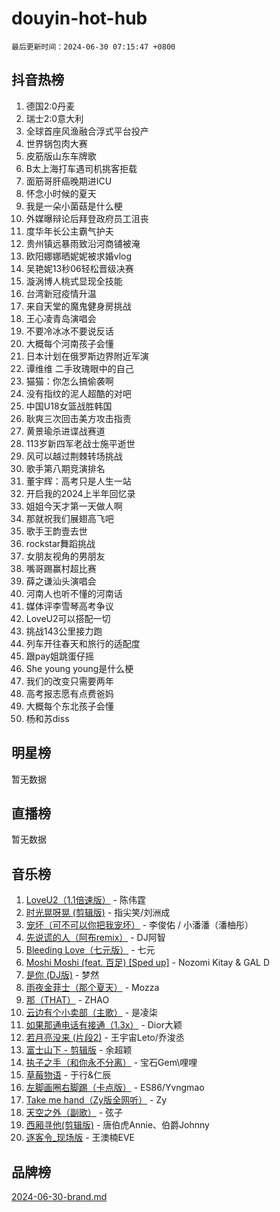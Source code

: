 # douyin-hot-hub

`最后更新时间：2024-06-30 07:15:47 +0800`

## 抖音热榜

1. 德国2:0丹麦
1. 瑞士2:0意大利
1. 全球首座风渔融合浮式平台投产
1. 世界锅包肉大赛
1. 皮筋版山东车牌歌
1. B太上海打车遇司机挑客拒载
1. 面筋哥肝癌晚期进ICU
1. 怀念小时候的夏天
1. 我是一朵小菌菇是什么梗
1. 外媒曝辩论后拜登政府员工沮丧
1. 度华年长公主霸气护夫
1. 贵州镇远暴雨致沿河商铺被淹
1. 欧阳娜娜晒妮妮被求婚vlog
1. 吴艳妮13秒06轻松晋级决赛
1. 漩涡博人桃式显现全技能
1. 台湾新冠疫情升温
1. 来自天堂的魔鬼健身房挑战
1. 王心凌青岛演唱会
1. 不要冷冰冰不要说反话
1. 大概每个河南孩子会懂
1. 日本计划在俄罗斯边界附近军演
1. 谭维维 二手玫瑰眼中的自己
1. 猫猫：你怎么搞偷袭啊
1. 没有指纹的泥人超酷的对吧
1. 中国U18女篮战胜韩国
1. 耿爽三次回击美方攻击指责
1. 黄景瑜杀进谍战赛道
1. 113岁新四军老战士施平逝世
1. 风可以越过荆棘转场挑战
1. 歌手第八期竞演排名
1. 董宇辉：高考只是人生一站
1. 开启我的2024上半年回忆录
1. 姐姐今天才第一天做人啊
1. 那就祝我们展翅高飞吧
1. 歌手王韵壹去世
1. rockstar舞蹈挑战
1. 女朋友视角的男朋友
1. 嘴哥踢赢村超比赛
1. 薛之谦汕头演唱会
1. 河南人也听不懂的河南话
1. 媒体评李雪琴高考争议
1. LoveU2可以搭配一切
1. 挑战143公里接力跑
1. 列车开往春天和旅行的适配度
1. 跟pay姐跳蛋仔摇
1. She young young是什么梗
1. 我们的改变只需要两年
1. 高考报志愿有点费爸妈
1. 大概每个东北孩子会懂
1. 杨和苏diss

## 明星榜

暂无数据

## 直播榜

暂无数据

## 音乐榜

1. [LoveU2（1.1倍速版）](https://sf3-cdn-tos.douyinstatic.com/obj/tos-cn-ve-2774/oQMeDffLaEmgMwgCOEMAFCI6INzoFPgWdD0rsa) - 陈伟霆
1. [时光晃呀晃 (剪辑版)](https://sf3-cdn-tos.douyinstatic.com/obj/tos-cn-ve-2774/o8ACeQem3gwI1x3GIYGAfKG0LJebKFRJDwRwyW) - 指尖笑/刘洲成
1. [宠坏（可不可以你把我宠坏）](https://sf3-cdn-tos.douyinstatic.com/obj/tos-cn-ve-2774/ocWI8ft2gd0rAfXKzvKGeMQM6fVLTLfA8UJzwl) - 李俊佑 / 小潘潘（潘柚彤）
1. [先说谎的人（阿布remix）](https://sf5-hl-cdn-tos.douyinstatic.com/obj/tos-cn-ve-2774/owQtOFmAzBgxBKDOYfeCTQTgE9cDORrOQqmCZy) - DJ阿智
1. [Bleeding Love（七元版）](https://sf5-hl-cdn-tos.douyinstatic.com/obj/tos-cn-ve-2774/oEgC9eZFHQ1MfSRnrfkzFp8AayDWqAQMABBgUs) - 七元
1. [Moshi Moshi (feat. 百足) [Sped up]](https://sf5-hl-cdn-tos.douyinstatic.com/obj/tos-cn-ve-2774/ocCPFQcXJLeroaIdQLIGAoeeYM3OAUYGDguHXz) - Nozomi Kitay & GAL D
1. [是你 (DJ版)](https://sf5-hl-cdn-tos.douyinstatic.com/obj/tos-cn-ve-2774/1ec766e572b34c42853ce6315d426850) - 梦然
1. [雨夜金菲士（那个夏天）](https://sf5-hl-cdn-tos.douyinstatic.com/obj/tos-cn-ve-2774/osPmPLDWQBBE2Z6bftCgYwkFaF4pEYEneXaZQs) - Mozza
1. [那（THAT）](https://sf5-hl-cdn-tos.douyinstatic.com/obj/tos-cn-ve-2774/oIIWGeBZCnlGx9tl0gFlCfwlQbj7QWAD8HYAGg) - ZHAO
1. [云边有个小卖部（主歌）](https://sf5-hl-cdn-tos.douyinstatic.com/obj/tos-cn-ve-2774/okvgzOZylLA4WYUHkAhpy5DrCiqAmBjiMIkJp) - 是凌柒
1. [如果那通电话有接通（1.3x）](https://sf3-cdn-tos.douyinstatic.com/obj/tos-cn-ve-2774/ocJeJKhUhAJG8EYZiEFfGFAPkD3beMQ5mwDv1e) - Dior大颖
1. [若月亮没来 (片段2)](https://sf5-hl-cdn-tos.douyinstatic.com/obj/tos-cn-ve-2774/ocQavLLjkCOeDxGyYeIMGgNAIwJ0QXE1Ve3Fzv) - 王宇宙Leto/乔浚丞
1. [富士山下 - 剪辑版](https://sf5-hl-cdn-tos.douyinstatic.com/obj/tos-cn-ve-2774/o4QGmeUZhQXvtC5BDkogeQni8WbdCBUJEYI12v) - 余超颖
1. [执子之手（和你永不分离）](https://sf5-hl-cdn-tos.douyinstatic.com/obj/tos-cn-ve-2774/oU4mUWISThYfqtA61VOl8PAQGeK2LGGQfFCZfY) - 宝石Gem\哩哩
1. [草莓物语](https://sf5-hl-cdn-tos.douyinstatic.com/obj/tos-cn-ve-2774/okynhJ7jEAIIZBfsLgYMEI8QC3WbQNN66RKzhT) - 于行&仁辰
1. [左脚画圈右脚踢（卡点版）](https://sf5-hl-cdn-tos.douyinstatic.com/obj/tos-cn-ve-2774/oAoAIr8BJv8B7W4CEBMsaSfDWrAiF4izwIDMJg) - ES86/Yvngmao
1. [Take me hand（Zy版全网听）](https://sf5-hl-cdn-tos.douyinstatic.com/obj/tos-cn-ve-2774/owyUoUuVpA1I7BiszAYMSqbGseWQw8P7Ea2BiR) - Zy
1. [天空之外（副歌）](https://sf5-hl-cdn-tos.douyinstatic.com/obj/tos-cn-ve-2774/oAYn0BTp8jS8iSyZSHMUWAikyvAWI1c7aiJTr) - 弦子
1. [西厢寻他(剪辑版)](https://sf5-hl-cdn-tos.douyinstatic.com/obj/tos-cn-ve-2774/oUsAVfAQKlRNxEv5qxvIB8o5qmIWUcXbzJKJhw) - 唐伯虎Annie、伯爵Johnny
1. [逐客令_现场版](https://sf5-hl-cdn-tos.douyinstatic.com/obj/tos-cn-ve-2774/okjvqFftEMAIgLPvI8f4MT5CZVyxmDQdBOwjBv) - 王澳楠EVE

## 品牌榜

[2024-06-30-brand.md](2024-06-30-brand.md)
